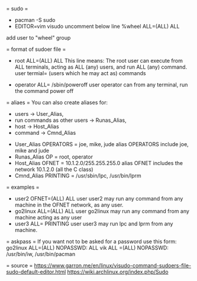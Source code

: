 = sudo =
* pacman -S sudo
* EDITOR=vim visudo
uncomment below line
%wheel ALL=(ALL) ALL

add user to "wheel" group

= format of sudoer file =
* root ALL=(ALL) ALL
This line means: The root user can execute from ALL terminals, acting as ALL (any) users, and run ALL (any) command.
user termial= (users which he may act as) commands

* operator ALL= /sbin/poweroff
user operator can from any terminal, run the command power off

= aliaes =
You can also create aliases for:
- users -> User_Alias,
- run commands as other users -> Runas_Alias,
- host -> Host_Alias
- command -> Cmnd_Alias

* User_Alias OPERATORS = joe, mike, jude
alias OPERATORS include joe, mike and jude
* Runas_Alias OP = root, operator
* Host_Alias OFNET = 10.1.2.0/255.255.255.0
alias OFNET includes the network 10.1.2.0 (all the C class)
* Cmnd_Alias PRINTING = /usr/sbin/lpc, /usr/bin/lprm


= examples =
* user2 OFNET=(ALL) ALL
user user2 may run any command from any machine in the
OFNET network, as any user.
* go2linux ALL=(ALL) ALL
user go2linux may run any command from any machine acting
 as any user
* user3 ALL= PRINTING
user user3 may run lpc and lprm from any machine.



= askpass =
If you want not to be asked for a password use this form:
go2linux ALL=(ALL) NOPASSWD: ALL
vik ALL =(ALL) NOPASSWD: /usr/bin/iw, /usr/bin/pacman




= source =
https://www.garron.me/en/linux/visudo-command-sudoers-file-sudo-default-editor.html
https://wiki.archlinux.org/index.php/Sudo
